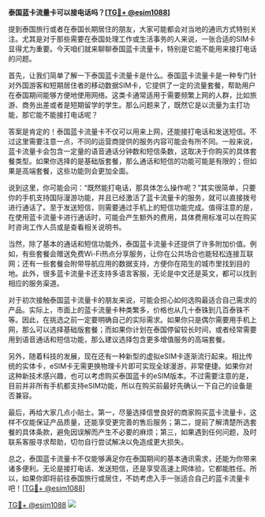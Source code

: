 **泰国蓝卡流量卡可以接电话吗？[[TG💪+ @esim1088](https://t.me/s/esim1088)]**

提到泰国旅行或者在泰国长期居住的朋友，大家可能都会对当地的通讯方式特别关注。尤其是对于那些需要在泰国处理工作或生活事务的人来说，一张合适的SIM卡显得尤为重要。今天咱们就来聊聊泰国蓝卡流量卡，特别是它能不能用来接打电话的问题。

首先，让我们简单了解一下泰国蓝卡流量卡是什么。泰国蓝卡流量卡是一种专门针对外国游客和短期居住者的移动数据SIM卡，它提供了一定的流量套餐，帮助用户在泰国期间能够方便地使用网络。这类卡通常适用于需要频繁上网的人群，比如旅游、商务出差或者是短期留学的学生。那么问题来了，既然它是以流量为主打功能，那它能不能接打电话呢？

答案是肯定的！泰国蓝卡流量卡不仅可以用来上网，还能接打电话和发送短信。不过这里需要注意一点，不同的运营商提供的服务内容可能会有所不同。一般来说，蓝卡流量卡会包含一定量的语音通话分钟数和短信条数，这取决于你购买的具体套餐类型。如果你选择的是基础版套餐，那么通话和短信的功能可能是有限的；但如果是高端套餐，这些功能则会更加全面。

说到这里，你可能会问：“既然能打电话，那具体怎么操作呢？”其实很简单，只要你的手机支持国际漫游功能，并且已经激活了蓝卡流量卡的服务，就可以直接拨号进行通话了。至于发送短信，则需要通过手机上的短信功能完成。值得注意的是，在使用蓝卡流量卡进行通话时，可能会产生额外的费用，具体费用标准可以在购买时咨询工作人员或是查看相关说明书。

当然，除了基本的通话和短信功能外，泰国蓝卡流量卡还提供了许多附加价值。例如，有些套餐会赠送免费Wi-Fi热点分享服务，让你在公共场合也能轻松连接互联网；还有一些套餐会附带导航应用的数据支持，方便你在陌生的城市里找到目的地。此外，很多蓝卡流量卡还支持多语言客服，无论是中文还是英文，都可以找到相应的服务渠道。

对于初次接触泰国蓝卡流量卡的朋友来说，可能会担心如何选购最适合自己需求的产品。实际上，市面上的蓝卡流量卡种类繁多，价格也从几十泰铢到几百泰铢不等。因此，在挑选之前一定要明确自己的实际需求。如果你只是偶尔需要用手机上网，那么可以选择基础版套餐；而如果你计划在泰国停留较长时间，或者经常需要用到语音通话和短信功能，那么建议选择包含更多增值服务的高端套餐。

另外，随着科技的发展，现在还有一种新型的虚拟eSIM卡逐渐流行起来。相比传统的实体卡，eSIM卡无需更换物理卡片即可实现全球漫游，非常便捷。如果你对这种新技术感兴趣，也可以考虑购买泰国蓝卡的eSIM版本。不过需要注意的是，目前并非所有手机都支持eSIM功能，所以在购买前最好先确认一下自己的设备是否兼容。

最后，再给大家几点小贴士。第一，尽量选择信誉良好的商家购买蓝卡流量卡，这样不仅能保证产品质量，还能享受更完善的售后服务；第二，提前了解清楚所选套餐的具体条款，避免因误解而产生不必要的麻烦；第三，如果遇到任何问题，及时联系客服寻求帮助，切勿自行尝试解决以免造成更大损失。

总之，泰国蓝卡流量卡不仅能够满足你在泰国期间的基本通讯需求，还能为你带来诸多便利。无论是接打电话、发送短信，还是享受高速上网体验，它都能胜任。所以，如果你即将前往泰国旅行或居住，不妨考虑入手一张适合自己的蓝卡流量卡吧！[[TG💪+ @esim1088](https://t.me/s/esim1088)]

[TG💪+ @esim1088](https://t.me/s/esim1088) ![](https://i.postimg.cc/4NQfJmqS/Snipaste-2025-05-13-00-14-12.png)